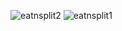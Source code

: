 ![eatnsplit2](https://github.com/cnon06/eat-end-split/assets/59291488/3488e567-b0bb-4726-9538-b8981bae9349)
![eatnsplit1](https://github.com/cnon06/eat-end-split/assets/59291488/c0be7d2f-a45b-4f1c-8f22-d7d91f9863a8)
